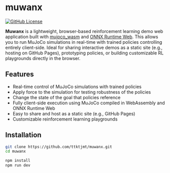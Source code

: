 # muwanx

<!-- [![GitHub Pages](https://github.com/ttktjmt/muwanx/actions/workflows/gh-pages.yml/badge.svg)](https://github.com/ttktjmt/muwanx/actions/workflows/gh-pages.yml) -->
[![GitHub License](https://img.shields.io/github/license/ttktjmt/muwanx)](LICENSE)

**Muwanx** is a lightweight, browser-based reinforcement learning demo web application built with [mujoco_wasm](https://github.com/zalo/mujoco_wasm/) and [ONNX Runtime Web](https://www.onnxruntime.ai/docs/build/web.html). This allows you to run MuJoCo simulations in real-time with trained policies controlling entirely client-side. Ideal for sharing interactive demos as a static site (e.g., hosting on GitHub Pages), prototyping policies, or building customizable RL playgrounds directly in the browser.

## Features

- Real-time control of MuJoCo simulations with trained policies
- Apply force to the simulation for testing robustness of the policies
- Change the state of the goal that policies reference
- Fully client-side execution using MuJoCo compiled in WebAssembly and ONNX Runtime Web
- Easy to share and host as a static site (e.g., GitHub Pages)
- Customizable reinforcement learning playgrounds

## Installation

```bash
git clone https://github.com/ttktjmt/muwanx.git
cd muwanx

npm install
npm run dev
```

